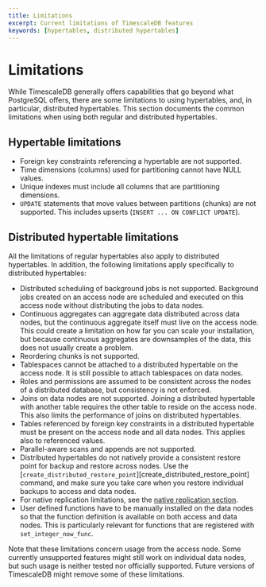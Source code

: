 ```yaml
---
title: Limitations
excerpt: Current limitations of TimescaleDB features
keywords: [hypertables, distributed hypertables]
---
```


# Limitations

While TimescaleDB generally offers capabilities that go beyond what
PostgreSQL offers, there are some limitations to using hypertables,
and, in particular, distributed hypertables. This section documents
the common limitations when using both regular and distributed
hypertables.

## Hypertable limitations

*   Foreign key constraints referencing a hypertable are not supported.
*   Time dimensions (columns) used for partitioning cannot have NULL values.
*   Unique indexes must include all columns that are partitioning
  dimensions.
*   `UPDATE` statements that move values between partitions (chunks) are not
    supported. This includes upserts (`INSERT ... ON CONFLICT UPDATE`).

## Distributed hypertable limitations

All the limitations of regular hypertables also apply to distributed
hypertables. In addition, the following limitations apply specifically
to distributed hypertables:

*   Distributed scheduling of background jobs is not supported. Background jobs
    created on an access node are scheduled and executed on this access node
    without distributing the jobs to data nodes.
*   Continuous aggregates can aggregate data distributed across data nodes, but
    the continuous aggregate itself must live on the access node. This could
    create a limitation on how far you can scale your installation, but because
    continuous aggregates are downsamples of the data, this does not usually
    create a problem.
*   Reordering chunks is not supported.
*   Tablespaces cannot be attached to a distributed hypertable on the access
    node. It is still possible to attach tablespaces on data nodes.
*   Roles and permissions are assumed to be consistent across the nodes of a
    distributed database, but consistency is not enforced.
*   Joins on data nodes are not supported. Joining a distributed hypertable with
    another table requires the other table to reside on the access node. This
    also limits the performance of joins on distributed hypertables.
*   Tables referenced by foreign key constraints in a distributed hypertable
    must be present on the access node and all data nodes. This applies also to
    referenced values.
*   Parallel-aware scans and appends are not supported.
*   Distributed hypertables do not natively provide a consistent restore point
    for backup and restore across nodes. Use the
    [`create_distributed_restore_point`][create_distributed_restore_point] command, and make sure you take care when
    you restore individual backups to access and data nodes.
*   For native replication limitations, see the
    [native replication section][native-replication].
*   User defined functions have to be manually installed on the data nodes so
    that the function definition is available on both access and data nodes.
    This is particularly relevant for functions that are registered with
    `set_integer_now_func`.

Note that these limitations concern usage from the access node. Some
currently unsupported features might still work on individual data nodes,
but such usage is neither tested nor officially supported. Future versions
of TimescaleDB might remove some of these limitations.

[native-replication]: /timescaledb/:currentVersion:/how-to-guides/distributed-hypertables/about-distributed-hypertables/#replicating-distributed-hypertables
